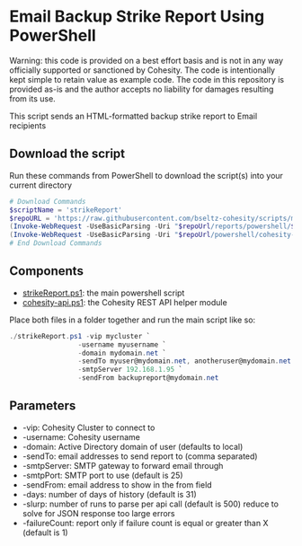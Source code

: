 # Email Backup Strike Report Using PowerShell

Warning: this code is provided on a best effort basis and is not in any way officially supported or sanctioned by Cohesity. The code is intentionally kept simple to retain value as example code. The code in this repository is provided as-is and the author accepts no liability for damages resulting from its use.

This script sends an HTML-formatted backup strike report to Email recipients

## Download the script

Run these commands from PowerShell to download the script(s) into your current directory

```powershell
# Download Commands
$scriptName = 'strikeReport'
$repoURL = 'https://raw.githubusercontent.com/bseltz-cohesity/scripts/master'
(Invoke-WebRequest -UseBasicParsing -Uri "$repoUrl/reports/powershell/$scriptName/$scriptName.ps1").content | Out-File "$scriptName.ps1"; (Get-Content "$scriptName.ps1") | Set-Content "$scriptName.ps1"
(Invoke-WebRequest -UseBasicParsing -Uri "$repoUrl/powershell/cohesity-api/cohesity-api.ps1").content | Out-File cohesity-api.ps1; (Get-Content cohesity-api.ps1) | Set-Content cohesity-api.ps1
# End Download Commands
```

## Components

* [strikeReport.ps1](https://raw.githubusercontent.com/bseltz-cohesity/scripts/master/reports/powershell/strikeReport/strikeReport.ps1): the main powershell script
* [cohesity-api.ps1](https://raw.githubusercontent.com/bseltz-cohesity/scripts/master/powershell/cohesity-api/cohesity-api.ps1): the Cohesity REST API helper module

Place both files in a folder together and run the main script like so:

```powershell
./strikeReport.ps1 -vip mycluster `
                 -username myusername `
                 -domain mydomain.net `
                 -sendTo myuser@mydomain.net, anotheruser@mydomain.net `
                 -smtpServer 192.168.1.95 `
                 -sendFrom backupreport@mydomain.net
```

## Parameters

* -vip: Cohesity Cluster to connect to
* -username: Cohesity username
* -domain: Active Directory domain of user (defaults to local)
* -sendTo: email addresses to send report to (comma separated)
* -smtpServer: SMTP gateway to forward email through
* -smtpPort: SMTP port to use (default is 25)
* -sendFrom: email address to show in the from field
* -days: number of days of history (default is 31)
* -slurp: number of runs to parse per api call (default is 500) reduce to solve for JSON response too large errors
* -failureCount: report only if failure count is equal or greater than X (default is 1)
